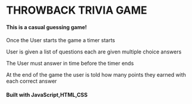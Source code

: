 # THROWBACK TRIVIA GAME

#### This is a casual guessing game!

Once the User starts the game a timer starts

User is given a list of questions each are given multiple choice answers

The User must answer in time before the timer ends

At the end of the game the user is told how many points they earned with each correct answer


#### Built with JavaScript,HTML,CSS
